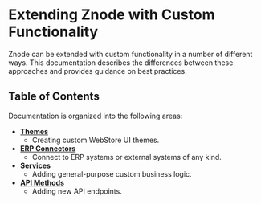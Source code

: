 # Extending Znode with Custom Functionality

Znode can be extended with custom functionality in a number of different ways. This documentation describes the differences between these approaches and provides guidance on best practices.

## Table of Contents

Documentation is organized into the following areas:

* **[Themes](themes/README.md)**
  * Creating custom WebStore UI themes.
* **[ERP Connectors](extension-engine/erp/README.md)**
  * Connect to ERP systems or external systems of any kind.
* **[Services](services/README.md)**
  * Adding general-purpose custom business logic.
* **[API Methods](api-methods/README.md)**
  * Adding new API endpoints.
